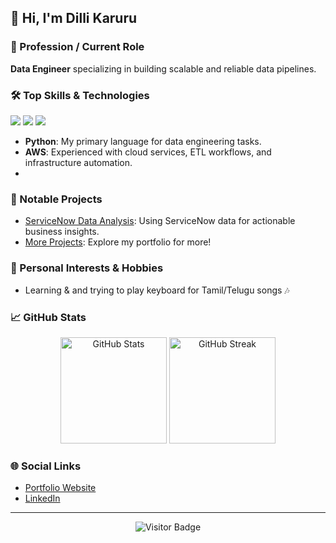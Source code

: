 ## 👋 Hi, I'm Dilli Karuru

### 🚀 Profession / Current Role
**Data Engineer** specializing in building scalable and reliable data pipelines.

### 🛠️ Top Skills & Technologies
<p>
  <img src="https://img.shields.io/badge/Python-3776AB?style=for-the-badge&logo=python&logoColor=white"/>
  <img src="https://img.shields.io/badge/AWS-FF9900?style=for-the-badge&logo=amazonaws&logoColor=white"/>
  <img src="https://img.shields.io/badge/Data%20Engineering-blue?style=for-the-badge"/>
</p>

- **Python**: My primary language for data engineering tasks.
- **AWS**: Experienced with cloud services, ETL workflows, and infrastructure automation.
- 
### 🌟 Notable Projects
- [ServiceNow Data Analysis](https://github.com/karuru330/service-now-data-analysis): Using ServiceNow data for actionable business insights.
- [More Projects](https://karuru330.github.io/portfolio/): Explore my portfolio for more!

### 🎹 Personal Interests & Hobbies
- Learning & and trying to play keyboard for Tamil/Telugu songs 🎶

### 📈 GitHub Stats
<p align="center">
  <img src="https://github-readme-stats.vercel.app/api?username=karuru330&show_icons=true&theme=radical" alt="GitHub Stats" height="170" />
  <img src="https://github-readme-streak-stats.herokuapp.com/?user=karuru330&theme=radical" alt="GitHub Streak" height="170"/>
</p>

### 🌐 Social Links
- [Portfolio Website](https://karuru330.github.io/portfolio/)
- [LinkedIn](https://www.linkedin.com/in/dilli-karuru-0920091a9/)  

---

<p align="center">
  <img src="https://visitor-badge.laobi.icu/badge?page_id=karuru330.karuru330" alt="Visitor Badge"/>
</p>
